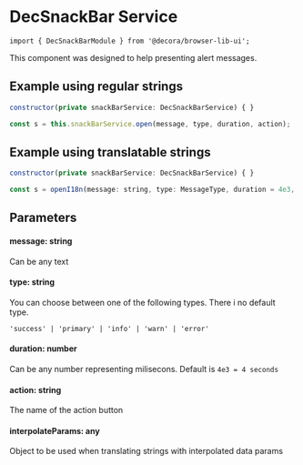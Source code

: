 # DecSnackBar Service

`import { DecSnackBarModule } from '@decora/browser-lib-ui';`

This component was designed to help presenting alert messages.

## Example using regular strings

```javascript
constructor(private snackBarService: DecSnackBarService) { }

const s = this.snackBarService.open(message, type, duration, action);
```

## Example using translatable strings

```javascript
constructor(private snackBarService: DecSnackBarService) { }

const s = openI18n(message: string, type: MessageType, duration = 4e3, action: string = '', interpolateParams: any = {})
```

## Parameters

#### message: string
Can be any text

#### type: string
You can choose between one of the following types. There i no default type.

`'success' | 'primary' | 'info' | 'warn' | 'error'`

#### duration: number
Can be any number representing milisecons. Default is `4e3 = 4 seconds`

#### action: string
The name of the action button

#### interpolateParams: any
Object to be used when translating strings with interpolated data params
